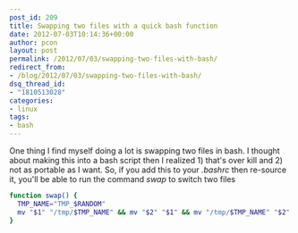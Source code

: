 ```yaml
---
post_id: 209
title: Swapping two files with a quick bash function
date: 2012-07-03T10:14:36+00:00
author: pcon
layout: post
permalink: /2012/07/03/swapping-two-files-with-bash/
redirect_from:
- /blog/2012/07/03/swapping-two-files-with-bash/
dsq_thread_id:
- "1810513028"
categories:
- linux
tags:
- bash
---
```

One thing I find myself doing a lot is swapping two files in bash. I thought about making this into a bash script then I realized 1) that's over kill and 2) not as portable as I want. So, if you add this to your _.bashrc_ then re-source it, you'll be able to run the command _swap_ to switch two files

```bash
function swap() {
  TMP_NAME="TMP_$RANDOM"
  mv "$1" "/tmp/$TMP_NAME" && mv "$2" "$1" && mv "/tmp/$TMP_NAME" "$2"
}
```

<!--more-->